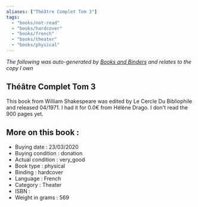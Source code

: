 ```yaml
---
aliases: ["Théâtre Complet Tom 3"] 
tags: 
  - "books/not-read" 
  - "books/hardcover" 
  - "books/french"
  - "books/theater"
  - "books/physical"
---
```


_The following was auto-generated by [Books and Binders](Books%20and%20Binders.md) and relates to the copy I own_
## Théâtre Complet Tom 3
This book from William Shakespeare was edited by Le Cercle Du Bibliophile and released 04/1971. I had it for 0.0€ from Hélène Drago. I don't read the 900 pages yet.

## More on this book :
- Buying date : 23/03/2020
- Buying condition : donation
- Actual condition : very_good
- Book type : physical
- Binding : hardcover
- Language : French
- Category : Theater
- ISBN : 
- Weight in grams : 569
